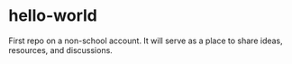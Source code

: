 # hello-world
First repo on a non-school account. It will serve as a place to share ideas, resources, and discussions.
